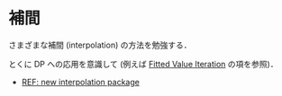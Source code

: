 補間
====

さまざまな補間 (interpolation) の方法を勉強する．

とくに DP への応用を意識して
(例えば [Fitted Value Iteration](http://quant-econ.net/py/dp_intro.html) の項を参照)．

* [REF: new interpolation package](https://github.com/QuantEcon/QuantEcon.jl/issues/15)
